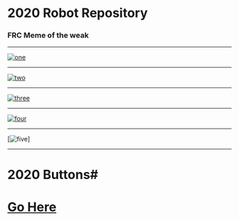 # 2020 Robot Repository

### FRC Meme of the weak

----------

[![one](https://i.redd.it/ycs77xmtl2f41.png)](https://old.reddit.com/r/FRC/comments/f0vqlx/just_like_dean_kamen_used_to_make/)

----------
[![two](https://external-preview.redd.it/hbpYANZSa63i07aoOzB3TvYQdyQH0MrPruVPzywQ5YU.jpg?auto=webp&s=38a14314ad443245fa6c2cb6e8e98660fcb14ec8)](https://www.reddit.com/r/FRC/comments/ezsubb/innovation_that_excites/)

----------

[![three](https://i.redd.it/t6y3j4r31ff41.jpg)](https://www.youtube.com/watch?v=3m5qxZm_JqM)

----------

[![four](https://external-preview.redd.it/qRn9XrfM9356IeCkVfXD-1cuNtXW--f8lvggq6oBLw0.jpg?auto=webp&s=a56b72d20e7ba374f80f02613b96aad647e9a45-c)](https://www.youtube.com/watch?v=uD4izuDMUQA)

----------

[![five](https://preview.redd.it/lgy4rfapqlh41.jpg?width=640&crop=smart&auto=webp&s=deee7f52066d55e804cb764e4a947afea358be82)]

----------

<!--


[![InFiNiTe ReChArGe](https://i.redd.it/wxix0xnl1u941.jpg)](https://www.youtube.com/watch?v=rp8hvyjZWHs)

----

[![uknoit](https://i.redd.it/0a6xymb2u9q31.jpg)](https://www.youtube.com/watch?v=_zTqWdiLQJc)
For those of you who remember the train video from last year: 
https://www.reddit.com/r/DidntKnowIWantedThat/comments/edgtw3/this_toy_train/?utm_medium=android_app&utm_source=share
![meme](https://i.redd.it/2ypmyswt57m31.png)
-->

# 2020 Buttons#

# [Go Here](https://github.com/FairportRobotics/Bot2020/wiki/Button-Mapping) #




